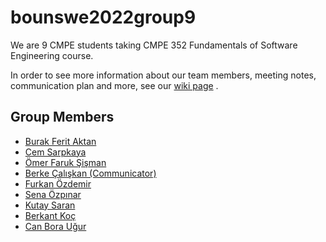 # bounswe2022group9

We are 9 CMPE students taking CMPE 352 Fundamentals of Software Engineering course.

In order to see more information about our team members, meeting notes, communication plan and more, see our [wiki page](https://github.com/bounswe/bounswe2022group9/wiki) .

## Group Members
* [Burak Ferit Aktan](https://github.com/bounswe/bounswe2022group9/wiki/Burak-Ferit-Aktan)
* [Cem Sarpkaya]()
* [Ömer Faruk Şişman](https://github.com/bounswe/bounswe2022group9/wiki/%C3%96mer-Faruk-%C5%9Ei%C5%9Fman)
* [Berke Çalışkan (Communicator) ](https://github.com/bounswe/bounswe2022group9/wiki/Berke-%C3%87al%C4%B1%C5%9Fkan)
* [Furkan Özdemir](https://github.com/bounswe/bounswe2022group9/wiki/Furkan-%C3%96zdemir)
* [Sena Özpınar](https://github.com/bounswe/bounswe2022group9/wiki/Sena-%C3%96zp%C4%B1nar)
* [Kutay Saran](https://github.com/bounswe/bounswe2022group9/wiki/Kutay-Saran)
* [Berkant Koç](https://github.com/bounswe/bounswe2022group9/wiki/Berkant-Ko%C3%A7)
* [Can Bora Uğur](https://github.com/bounswe/bounswe2022group9/wiki/Can-Bora-U%C4%9Fur)
